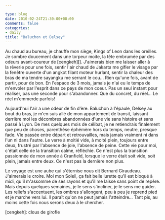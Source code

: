 ```yaml
---

type: blog
date: 2010-02-24T21:30:00+00:00
comments: false
categories: 
- daily
title: "Baluchon et Delsey"
---
```


Au chaud au bureau, je chauffe mon siège, Kings of Leon dans les oreilles. Je sombre doucement dans une torpeur moite, la tête embrumée par des odeurs avant-coureur de [cengkeh][]. J'aimerais bien me laisser aller à la rêverie pour une fois, sentir l'air chaud de Jakarta me gifler le visage par la fenêtre ouverte d'un angkot filant moteur hurlant, sentir la chaleur des bras de ma tendre sayangku me serrant le cou... Rien qu'une fois, avant de partir, pour de bon. En l'espace de 3 mois, jamais je n'ai eu le temps de m'envoler par l'esprit dans ce pays de mon coeur. Pas un seul instant pour réaliser, pas une seconde pour s'abandonner. Que du concret, du réel... Le réel m'emmerde parfois!

 Aujourd'hui l'air a une odeur de fin d'ère. Baluchon à l'épaule, Delsey au bout du bras, je m'en suis allé de mon appartement de transit, laissant derrière moi les décombres abandonnées d'une vie sans histoire et sans passé à Lyon. De mes quelques mois de célibat, je ne retiendrais finalement que peu de choses, parenthèse éphémère hors du temps, neutre, presque fade. Vie passée entre départ et retrouvailles, mais jamais vraiment ni dans l'un ni dans l'autre. Le verre à moitié vide, à moité plein, toujours entre deux, frustré par l'absence de joie, l'absence de peine. Cette vie pour moi, c'était celle de la transition calme, réfléchie. Ce n'est plus la transition passionnée de mon année à Cranfield, lorsque le verre était soit vide, soit plein, jamais entre deux. Ce n'est pas la dernière non plus.

 Le voyage est une aube qui s'éternise nous dit Bernard Giraudeau. J'aimerais le croire. Moi mon Soleil, ça fait belle lurette qu'il est bloqué à midi, qu'il m'assomme de ses rayons et qu'il me laisse sans point de repère. Mais depuis quelques semaines, je le sens s'incliner, je le sens me guider. Les reliefs s'accentuent, les ombres s'allongent, peu à peu je reprend pied et je marche vers lui. Il paraît qu'on ne peut jamais l'atteindre... Tant pis, au moins cette fois nous serons deux à le chercher.
 
 [cengkeh]: clous de girofle